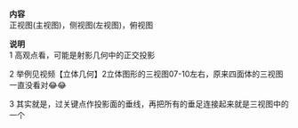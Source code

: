 **内容**  
正视图(主视图)，侧视图(左视图)，俯视图  
  
**说明**  
1 高观点看，可能是射影几何中的正交投影  
  
2 举例见视频【立体几何】2立体图形的三视图07-10左右，原来四面体的三视图一直没看对😂😂  
  
3 其实就是，过关键点作投影面的垂线，再把所有的垂足连接起来就是三视图中的一个  

